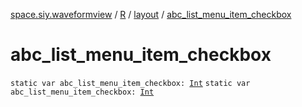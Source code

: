 [space.siy.waveformview](../../index.md) / [R](../index.md) / [layout](index.md) / [abc_list_menu_item_checkbox](./abc_list_menu_item_checkbox.md)

# abc_list_menu_item_checkbox

`static var abc_list_menu_item_checkbox: `[`Int`](https://kotlinlang.org/api/latest/jvm/stdlib/kotlin/-int/index.html)
`static var abc_list_menu_item_checkbox: `[`Int`](https://kotlinlang.org/api/latest/jvm/stdlib/kotlin/-int/index.html)